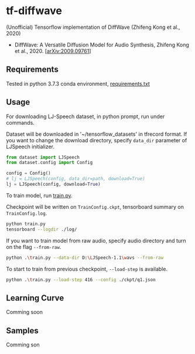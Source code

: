 # tf-diffwave
(Unofficial) Tensorflow implementation of DiffWave (Zhifeng Kong et al., 2020)

- DiffWave: A Versatile Diffusion Model for Audio Synthesis, Zhifeng Kong et al., 2020. [[arXiv:2009.09761](https://arxiv.org/abs/2009.09761)]

## Requirements

Tested in python 3.7.3 conda environment, [requirements.txt](./requirements.txt)

## Usage

For downloading LJ-Speech dataset, in python prompt, run under commands.

Dataset will be downloaded in '~/tensorflow_datasets' in tfrecord format. If you want to change the download directory, specify `data_dir` parameter of LJSpeech initializer.

```python
from dataset import LJSpeech
from dataset.config import Config

config = Config()
# lj = LJSpeech(config, data_dir=path, download=True)
lj = LJSpeech(config, download=True) 
```

To train model, run [train.py](./train.py). 

Checkpoint will be written on `TrainConfig.ckpt`, tensorboard summary on `TrainConfig.log`.

```bash
python train.py
tensorboard --logdir ./log/
```

If you want to train model from raw audio, specify audio directory and turn on the flag `--from-raw`.

```bash
python .\train.py --data-dir D:\LJSpeech-1.1\wavs --from-raw
```

To start to train from previous checkpoint, `--load-step` is available.

```bash
python .\train.py --load-step 416 --config ./ckpt/q1.json
```

## Learning Curve

Comming soon

## Samples

Comming son
